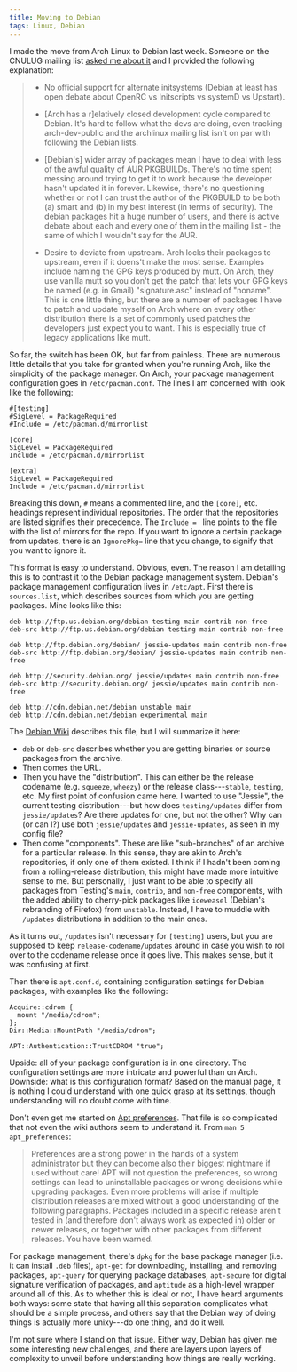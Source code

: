 ```yaml
---
title: Moving to Debian
tags: Linux, Debian
---
```


I made the move from Arch Linux to Debian last week.
Someone on the CNULUG mailing list
[asked me about it](http://lists.cnulug.org/pipermail/cnulug-general_lists.cnulug.org/2014-January/000042.html)
and I provided the following explanation:

> - No official support for alternate initsystems (Debian at least has
>   open debate about OpenRC vs Initscripts vs systemD vs Upstart).
>
> - [Arch has a r]elatively closed development cycle compared to
>   Debian. It's hard to follow what the devs are doing, even tracking
>   arch-dev-public and the archlinux mailing list isn't on par with
>   following the Debian lists.
>
> - [Debian's] wider array of packages mean I have to deal with less of the
>   awful quality of AUR PKGBUILDs. There's no time spent messing around
>   trying to get it to work because the developer hasn't updated it in
>   forever. Likewise, there's no questioning whether or not I can trust
>   the author of the PKGBUILD to be both (a) smart and (b) in my best
>   interest (in terms of security). The debian packages hit a huge
>   number of users, and there is active debate about each and every one
>   of them in the mailing list - the same of which I wouldn't say for
>   the AUR.
>
> - Desire to deviate from upstream. Arch locks their packages to
>   upstream, even if it doens't make the most sense. Examples include
>   naming the GPG keys produced by mutt. On Arch, they use vanilla mutt
>   so you don't get the patch that lets your GPG keys be named (e.g. in
>   Gmail) "signature.asc" instead of "noname". This is one little
>   thing, but there are a number of packages I have to patch and update
>   myself on Arch where on every other distribution there is a set of
>   commonly used patches the developers just expect you to want. This
>   is especially true of legacy applications like mutt.

So far, the switch has been OK, but far from painless.
There are numerous little details that you take for granted when you're running
Arch, like the simplicity of the package manager.
On Arch, your package management configuration goes in `/etc/pacman.conf`.
The lines I am concerned with look like the following:

```` {.sourceCode}
#[testing]
#SigLevel = PackageRequired
#Include = /etc/pacman.d/mirrorlist

[core]
SigLevel = PackageRequired
Include = /etc/pacman.d/mirrorlist

[extra]
SigLevel = PackageRequired
Include = /etc/pacman.d/mirrorlist
````

Breaking this down, `#` means a commented line, and the `[core]`, etc. headings
represent individual repositories. The order that the repositories are listed
signifies their precedence.
The `Include = ` line points to the file with the list of mirrors for the repo.
If you want to ignore a certain package from
updates, there is an `IgnorePkg=` line that you change, to signify that you want
to ignore it.

This format is easy to understand.
Obvious, even.
The reason I am detailing this is to contrast it to the Debian package
management system.
Debian's package management configuration lives in `/etc/apt`. First there is
`sources.list`, which describes sources from which you are getting packages.
Mine looks like this:

```` {.sourceCode}
deb http://ftp.us.debian.org/debian testing main contrib non-free
deb-src http://ftp.us.debian.org/debian testing main contrib non-free

deb http://ftp.debian.org/debian/ jessie-updates main contrib non-free
deb-src http://ftp.debian.org/debian/ jessie-updates main contrib non-free

deb http://security.debian.org/ jessie/updates main contrib non-free
deb-src http://security.debian.org/ jessie/updates main contrib non-free

deb http://cdn.debian.net/debian unstable main
deb http://cdn.debian.net/debian experimental main
````
The [Debian Wiki](https://wiki.debian.org/SourcesList) describes this file, but
I will summarize it here:

- `deb` or `deb-src` describes whether you are getting binaries or source
packages from the archive.
- Then comes the URL.
- Then you have the "distribution". This can either be the release codename
(e.g. `squeeze`, `wheezy`) or the release class---`stable`, `testing`, etc.
My first point of confusion came here.
I wanted to use "Jessie", the current testing distribution---but how does
`testing/updates` differ from `jessie/updates`? Are there updates for one, but
not the other? Why can (or can I?) use both `jessie/updates` and
`jessie-updates`, as seen in my config file?
- Then come "components". These are like "sub-branches" of an
archive for a particular release. In this sense, they are akin to Arch's
repositories, if only one of them existed. I think if I hadn't been coming from
a rolling-release distribution, this might have made more intuitive sense to me.
But personally, I just want to be able to specify all packages from Testing's
`main`, `contrib`, and `non-free` components, with the added ability to
cherry-pick packages like `iceweasel` (Debian's rebranding of Firefox)
from `unstable`. Instead, I have to muddle with `/updates` distributions in
addition to the main ones.

As it turns out, `/updates` isn't necessary for `[testing]` users, but you are
supposed to keep `release-codename/updates` around in case you wish to roll over
to the codename release once it goes live. This makes sense, but it was
confusing at first.

Then there is `apt.conf.d`, containing configuration settings for Debian
packages, with examples like the following:

```` {.sourceCode}
Acquire::cdrom {
  mount "/media/cdrom";
};
Dir::Media::MountPath "/media/cdrom";

APT::Authentication::TrustCDROM "true";
````
Upside: all of your package configuration is in one directory.
The configuration settings are more intricate and powerful than on Arch.
Downside: what is this configuration format?
Based on the manual page, it is nothing I could understand with one quick
grasp at its settings, though understanding will no doubt come with time.

Don't even get me started on
[Apt preferences](https://wiki.debian.org/AptPreferences).
That file is so complicated that not even the wiki authors seem to
understand it. From `man 5 apt_preferences`:

> Preferences are a strong power in the hands of a system
> administrator but they can become also their biggest nightmare if
> used without care! APT will not question the preferences, so wrong
> settings can lead to uninstallable packages or wrong decisions while
> upgrading packages. Even more problems will arise if multiple
> distribution releases are mixed without a good understanding of the
> following paragraphs. Packages included in a specific release aren't
> tested in (and therefore don't always work as expected in) older or
> newer releases, or together with other packages from different
> releases. You have been warned.

For package management, there's `dpkg` for the base package manager (i.e. it can
install `.deb` files), `apt-get` for downloading, installing, and removing
packages, `apt-query` for querying package databases, `apt-secure` for digital
signature verification of packages, and `aptitude` as a high-level wrapper
around all of this. As to whether this is ideal or not, I have heard arguments
both ways: some state that having all this separation complicates what should
be a simple process, and others say that the Debian way of doing things is
actually more unixy---do one thing, and do it well.

I'm not sure where I stand on that issue. Either way, Debian has given me some
interesting new challenges, and there are layers upon layers of complexity to
unveil before understanding how things are really working.
